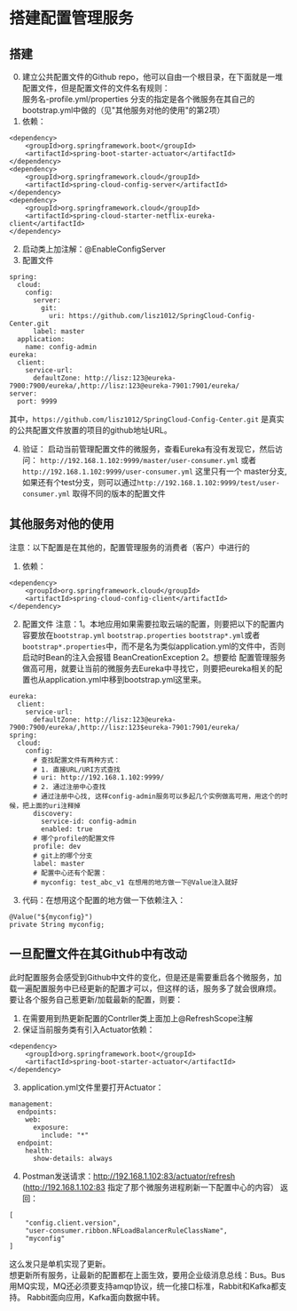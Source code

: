 # 搭建配置管理服务

## 搭建
0. 建立公共配置文件的Github repo，他可以自由一个根目录，在下面就是一堆配置文件，但是配置文件的文件名有规则：  
服务名-profile.yml/properties 分支的指定是各个微服务在其自己的bootstrap.yml中做的（见"其他服务对他的使用"的第2项）
1. 依赖：
```
<dependency>
    <groupId>org.springframework.boot</groupId>
    <artifactId>spring-boot-starter-actuator</artifactId>
</dependency>
<dependency>
    <groupId>org.springframework.cloud</groupId>
    <artifactId>spring-cloud-config-server</artifactId>
</dependency>
<dependency>
    <groupId>org.springframework.cloud</groupId>
    <artifactId>spring-cloud-starter-netflix-eureka-client</artifactId>
</dependency>
```
2. 启动类上加注解：@EnableConfigServer
3. 配置文件
```
spring:
  cloud:
    config:
      server:
        git:
          uri: https://github.com/lisz1012/SpringCloud-Config-Center.git
      label: master
  application:
    name: config-admin
eureka:
  client:
    service-url:
      defaultZone: http://lisz:123@eureka-7900:7900/eureka/,http://lisz:123@eureka-7901:7901/eureka/
server:
  port: 9999
``` 
其中，`https://github.com/lisz1012/SpringCloud-Config-Center.git` 是真实的公共配置文件放置的项目的github地址URL。

4. 验证：
启动当前管理配置文件的微服务，查看Eureka有没有发现它，然后访问：
`http://192.168.1.102:9999/master/user-consumer.yml` 或者 `http://192.168.1.102:9999/user-consumer.yml` 这里只有一个
master分支, 如果还有个test分支，则可以通过`http://192.168.1.102:9999/test/user-consumer.yml` 取得不同的版本的配置文件

## 其他服务对他的使用
注意：以下配置是在其他的，配置管理服务的消费者（客户）中进行的
1. 依赖：
```
<dependency>
    <groupId>org.springframework.cloud</groupId>
    <artifactId>spring-cloud-config-client</artifactId>
</dependency>
```
2. 配置文件
注意：1。本地应用如果需要拉取云端的配置，则要把以下的配置内容要放在`bootstrap.yml` `bootstrap.properties` `bootstrap*.yml`或者
`bootstrap*.properties`中，而不是名为类似application.yml的文件中，否则启动时Bean的注入会报错 BeanCreationException 2。想要给
配置管理服务做高可用，就要让当前的微服务去Eureka中寻找它，则要把eureka相关的配置也从application.yml中移到bootstrap.yml这里来。
```
eureka:
  client:
    service-url:
      defaultZone: http://lisz:123@eureka-7900:7900/eureka/,http://lisz:123$eureka-7901:7901/eureka/
spring:
  cloud:
    config:
      # 查找配置文件有两种方式：
      # 1. 直接URL/URI方式查找
      # uri: http://192.168.1.102:9999/
      # 2. 通过注册中心查找
      # 通过注册中心找, 这样config-admin服务可以多起几个实例做高可用，用这个的时候，把上面的uri注释掉
      discovery:
        service-id: config-admin
        enabled: true
      # 哪个profile的配置文件
      profile: dev
      # git上的哪个分支
      label: master
      # 配置中心还有个配置：
      # myconfig: test_abc_v1 在想用的地方做一下@Value注入就好
```
3. 代码：在想用这个配置的地方做一下依赖注入：
```
@Value("${myconfig}")
private String myconfig;
```

## 一旦配置文件在其Github中有改动
此时配置服务会感受到Github中文件的变化，但是还是需要重启各个微服务，加载一遍配置服务中已经更新的配置才可以，但这样的话，服务多了就会很麻烦。
要让各个服务自己惹更新/加载最新的配置，则要：
1. 在需要用到热更新配置的Contrller类上面加上@RefreshScope注解
2. 保证当前服务类有引入Actuator依赖：
```
<dependency>
    <groupId>org.springframework.boot</groupId>
    <artifactId>spring-boot-starter-actuator</artifactId>
</dependency>
```
3. application.yml文件里要打开Actuator：
```
management:
  endpoints:
    web:
      exposure:
        include: "*"
  endpoint:
    health:
      show-details: always
```
4. Postman发送请求：http://192.168.1.102:83/actuator/refresh (http://192.168.1.102:83 指定了那个微服务进程刷新一下配置中心的内容）
返回：
```
[
    "config.client.version",
    "user-consumer.ribbon.NFLoadBalancerRuleClassName",
    "myconfig"
]
```
这么发只是单机实现了更新。  
想更新所有服务，让最新的配置都在上面生效，要用企业级消息总线：Bus。Bus用MQ实现，MQ还必须要支持amqp协议，统一化接口标准，Rabbit和Kafka都支持。
Rabbit面向应用，Kafka面向数据中转。